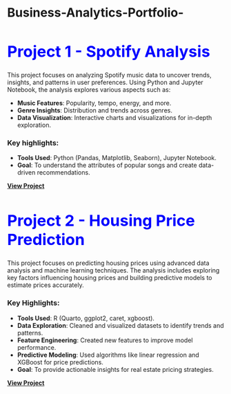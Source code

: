 # Business-Analytics-Portfolio-

<h1 style="font-size: 36px; color: blue;">Project 1 - Spotify Analysis</h1>

This project focuses on analyzing Spotify music data to uncover trends, insights, and patterns in user preferences. Using Python and Jupyter Notebook, the analysis explores various aspects such as:

- **Music Features**: Popularity, tempo, energy, and more.
- **Genre Insights**: Distribution and trends across genres.
- **Data Visualization**: Interactive charts and visualizations for in-depth exploration.

### Key highlights:
- **Tools Used**: Python (Pandas, Matplotlib, Seaborn), Jupyter Notebook.
- **Goal**: To understand the attributes of popular songs and create data-driven recommendations.

[**View Project**](https://github.com/Jeetjad24/Analytics-Portfolio-/blob/main/Spotify.ipynb)


<h1 style="font-size: 36px; color: blue;">Project 2 - Housing Price Prediction</h1>

This project focuses on predicting housing prices using advanced data analysis and machine learning techniques. The analysis includes exploring key factors influencing housing prices and building predictive models to estimate prices accurately.

### Key Highlights:
- **Tools Used**: R (Quarto, ggplot2, caret, xgboost).
- **Data Exploration**: Cleaned and visualized datasets to identify trends and patterns.
- **Feature Engineering**: Created new features to improve model performance.
- **Predictive Modeling**: Used algorithms like linear regression and XGBoost for price predictions.
- **Goal**: To provide actionable insights for real estate pricing strategies.

[**View Project**](https://github.com/Jeetjad24/Housing_Price/blob/main/Housing_Price.qmd)


